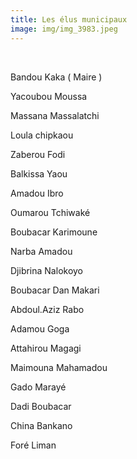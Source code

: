 ```yaml
---
title: Les élus municipaux
image: img/img_3983.jpeg
---
```

 

Bandou Kaka ( Maire )

Yacoubou Moussa

Massana Massalatchi

Loula chipkaou

Zaberou Fodi

Balkissa Yaou

Amadou Ibro

Oumarou Tchiwaké

Boubacar Karimoune

Narba Amadou

Djibrina Nalokoyo

Boubacar Dan Makari

Abdoul.Aziz Rabo

Adamou Goga

Attahirou Magagi

Maimouna Mahamadou

Gado Marayé

Dadi Boubacar

China Bankano

Foré Liman